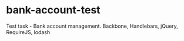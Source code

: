 # bank-account-test
Test task - Bank account management. Backbone, Handlebars, jQuery, RequireJS, lodash
